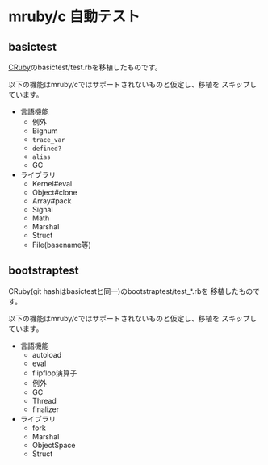 # mruby/c 自動テスト

## basictest

[CRuby](https://github.com/ruby/ruby/tree/13e474f035aa7cc2ee8a1da177137d05eeec5e3b)のbasictest/test.rbを移植したものです。

以下の機能はmruby/cではサポートされないものと仮定し、移植を
スキップしています。

- 言語機能
  - 例外
  - Bignum
  - `trace_var`
  - `defined?`
  - `alias`
  - GC
- ライブラリ
  - Kernel#eval
  - Object#clone
  - Array#pack
  - Signal
  - Math
  - Marshal
  - Struct
  - File(basename等)

## bootstraptest

CRuby(git hashはbasictestと同一)のbootstraptest/test\_\*.rbを
移植したものです。

以下の機能はmruby/cではサポートされないものと仮定し、移植を
スキップしています。

- 言語機能
  - autoload
  - eval
  - flipflop演算子
  - 例外
  - GC
  - Thread
  - finalizer
- ライブラリ
  - fork
  - Marshal
  - ObjectSpace
  - Struct
